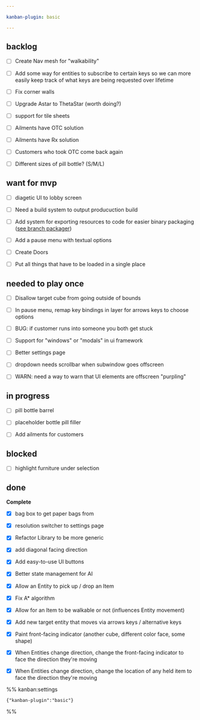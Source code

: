 ```yaml
---

kanban-plugin: basic

---
```


## backlog

- [ ] Create Nav mesh for "walkability"
- [ ] Add some way for entities to subscribe to certain keys so we can more easily keep track of what keys are being requested over lifetime
- [ ] Fix corner walls
- [ ] Upgrade Astar to ThetaStar (worth doing?)
- [ ] support for tile sheets
- [ ] Ailments have OTC solution
- [ ] Ailments have Rx solution
- [ ] Customers who took OTC come back again
- [ ] Different sizes of pill bottle? (S/M/L)


## want for mvp

- [ ] diagetic UI to lobby screen
- [ ] Need a build system to output producuction build
- [ ] Add system for exporting resources to code for easier binary packaging ([see branch packager](https://web.archive.org/web/20210923054249/https://veridisquot.net/singlefilegames.html))
- [ ] Add a pause menu with textual options
- [ ] Create Doors
- [ ] Put all things that have to be loaded in a single place


## needed to play once

- [ ] Disallow target cube from going outside of bounds
- [ ] In pause menu, remap key bindings in layer for arrows keys to choose options
- [ ] BUG: if customer runs into someone you both get stuck
- [ ] Support for "windows" or "modals" in ui framework
- [ ] Better settings page
- [ ] dropdown needs scrollbar when subwindow goes offscreen
- [ ] WARN: need a way to warn that UI elements are offscreen "purpling"


## in progress

- [ ] pill bottle barrel
- [ ] placeholder bottle pill filler
- [ ] Add ailments for customers


## blocked

- [ ] highlight furniture under selection


## done

**Complete**
- [x] bag box to get paper bags from
- [x] resolution switcher to settings page
- [x] Refactor Library to be more generic
- [x] add diagonal facing direction
- [x] Add easy-to-use UI buttons
- [x] Better state management for AI
- [x] Allow an Entity to pick up / drop an Item
- [x] Fix A\* algorithm
- [x] Allow for an Item to be walkable or not (influences Entity movement)
- [x] Add new target entity that moves via arrows keys / alternative keys
- [x] Paint front-facing indicator (another cube, different color face, some shape)
- [x] When Entities change direction, change the front-facing indicator to face the direction they're moving
- [x] When Entities change direction, change the location of any held item to face the direction they're moving




%% kanban:settings
```
{"kanban-plugin":"basic"}
```
%%